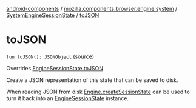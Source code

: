 [android-components](../../index.md) / [mozilla.components.browser.engine.system](../index.md) / [SystemEngineSessionState](index.md) / [toJSON](./to-j-s-o-n.md)

# toJSON

`fun toJSON(): `[`JSONObject`](https://developer.android.com/reference/org/json/JSONObject.html) [(source)](https://github.com/mozilla-mobile/android-components/blob/master/components/browser/engine-system/src/main/java/mozilla/components/browser/engine/system/SystemEngineSessionState.kt#L14)

Overrides [EngineSessionState.toJSON](../../mozilla.components.concept.engine/-engine-session-state/to-j-s-o-n.md)

Create a JSON representation of this state that can be saved to disk.

When reading JSON from disk [Engine.createSessionState](#) can be used to turn it back into an [EngineSessionState](../../mozilla.components.concept.engine/-engine-session-state/index.md)
instance.

